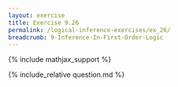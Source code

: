 ```yaml
---
layout: exercise
title: Exercise 9.26
permalink: /logical-inference-exercises/ex_26/
breadcrumb: 9-Inference-In-First-Order-Logic
---
```


{% include mathjax_support %}

<div><i class="arrow-up loader" data-chapter="logical-inference-exercises" data-exercise="ex_26" data-rating="0"></i></div>
{% include_relative question.md %}
